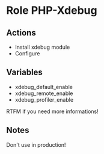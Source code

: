 Role PHP-Xdebug 
===============

Actions
-------
- Install xdebug module
- Configure

Variables
---------
- xdebug\_default\_enable
- xdebug\_remote\_enable
- xdebug\_profiler\_enable

RTFM if you need more informations!

Notes
-----
Don't use in production!

